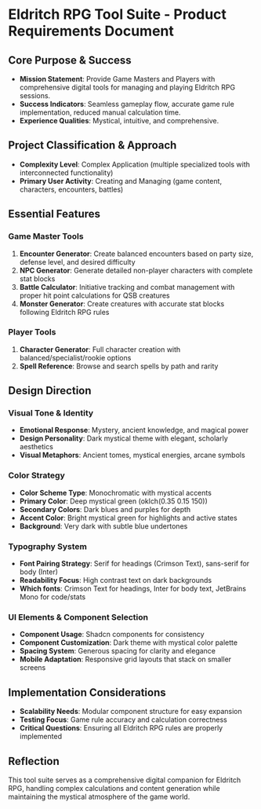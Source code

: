# Eldritch RPG Tool Suite - Product Requirements Document

## Core Purpose & Success
- **Mission Statement**: Provide Game Masters and Players with comprehensive digital tools for managing and playing Eldritch RPG sessions.
- **Success Indicators**: Seamless gameplay flow, accurate game rule implementation, reduced manual calculation time.
- **Experience Qualities**: Mystical, intuitive, and comprehensive.

## Project Classification & Approach
- **Complexity Level**: Complex Application (multiple specialized tools with interconnected functionality)
- **Primary User Activity**: Creating and Managing (game content, characters, encounters, battles)

## Essential Features

### Game Master Tools
1. **Encounter Generator**: Create balanced encounters based on party size, defense level, and desired difficulty
2. **NPC Generator**: Generate detailed non-player characters with complete stat blocks
3. **Battle Calculator**: Initiative tracking and combat management with proper hit point calculations for QSB creatures
4. **Monster Generator**: Create creatures with accurate stat blocks following Eldritch RPG rules

### Player Tools
1. **Character Generator**: Full character creation with balanced/specialist/rookie options
2. **Spell Reference**: Browse and search spells by path and rarity

## Design Direction

### Visual Tone & Identity
- **Emotional Response**: Mystery, ancient knowledge, and magical power
- **Design Personality**: Dark mystical theme with elegant, scholarly aesthetics
- **Visual Metaphors**: Ancient tomes, mystical energies, arcane symbols

### Color Strategy
- **Color Scheme Type**: Monochromatic with mystical accents
- **Primary Color**: Deep mystical green (oklch(0.35 0.15 150))
- **Secondary Colors**: Dark blues and purples for depth
- **Accent Color**: Bright mystical green for highlights and active states
- **Background**: Very dark with subtle blue undertones

### Typography System
- **Font Pairing Strategy**: Serif for headings (Crimson Text), sans-serif for body (Inter)
- **Readability Focus**: High contrast text on dark backgrounds
- **Which fonts**: Crimson Text for headings, Inter for body text, JetBrains Mono for code/stats

### UI Elements & Component Selection
- **Component Usage**: Shadcn components for consistency
- **Component Customization**: Dark theme with mystical color palette
- **Spacing System**: Generous spacing for clarity and elegance
- **Mobile Adaptation**: Responsive grid layouts that stack on smaller screens

## Implementation Considerations
- **Scalability Needs**: Modular component structure for easy expansion
- **Testing Focus**: Game rule accuracy and calculation correctness
- **Critical Questions**: Ensuring all Eldritch RPG rules are properly implemented

## Reflection
This tool suite serves as a comprehensive digital companion for Eldritch RPG, handling complex calculations and content generation while maintaining the mystical atmosphere of the game world.